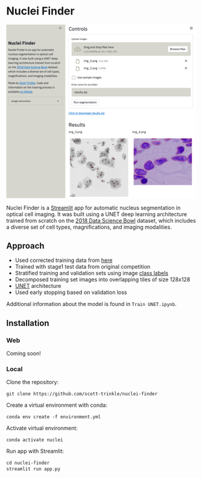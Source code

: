 # Nuclei Finder

![](sample_imgs/demo.png)

Nuclei Finder is a [Streamlit](https://streamlit.io) app for automatic nucleus
segmentation in optical cell imaging. It was built using a UNET deep learning
architecture trained from scratch on the [2018 Data Science
Bowl](https://www.kaggle.com/c/data-science-bowl-2018/overview) dataset, which
includes a diverse set of cell types, magnifications, and imaging modalities.

## Approach
- Used corrected training data from [here](https://github.com/lopuhin/kaggle-dsbowl-2018-dataset-fixes)
- Trained with stage1 test data from original competition
- Stratified training and validation sets using image [class
  labels](https://www.kaggle.com/c/data-science-bowl-2018/discussion/48130)
- Decomposed training set images into overlapping tiles of size 128x128
- [UNET](https://en.wikipedia.org/wiki/U-Net) architecture
- Used early stopping based on validation loss

Additional information about the model is found in `Train UNET.ipynb`.

## Installation

### Web

Coming soon! 

### Local

Clone the repository: 

```
git clone https://github.com/scott-trinkle/nuclei-finder
```

Create a virtual environment with conda:

```
conda env create -f environment.yml
```

Activate virtual environment:

```
conda activate nuclei
```

Run app with Streamlit:

```
cd nuclei-finder
streamlit run app.py
```
